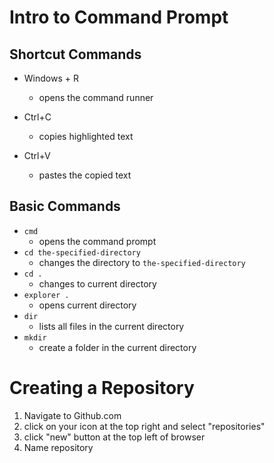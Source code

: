# Intro to Command Prompt

## Shortcut Commands
* Windows + R 
	* opens the command runner

* Ctrl+C
	* copies highlighted text
* Ctrl+V
	* pastes the copied text   

## Basic Commands
* `cmd`
	* opens the command prompt 
* `cd the-specified-directory`
	* changes the directory to `the-specified-directory`
* `cd .`
	* changes to current directory
* `explorer .`
	* opens current directory 
* `dir`
 	* lists all files in the current directory
* `mkdir`
	* create a folder in the current directory  




# Creating a Repository
1. Navigate to Github.com
2. click on your icon at the top right and select "repositories"
3. click "new" button at the top left of browser
4. Name repository 
